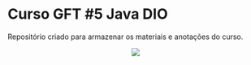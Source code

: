 # Curso GFT #5 Java DIO

Repositório criado para armazenar os materiais e anotações do curso.

<div align="center">
            <img src="https://user-images.githubusercontent.com/103293578/174500348-121b11de-48a3-4676-988b-aeb3de7b6c7c.png" width="auto">
</div>


